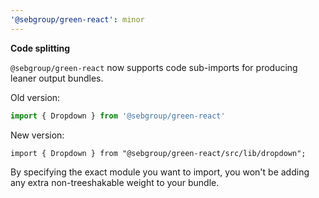 ```yaml
---
'@sebgroup/green-react': minor
---
```


**Code splitting**

`@sebgroup/green-react` now supports code sub-imports for producing leaner output bundles.

Old version:

```js
import { Dropdown } from '@sebgroup/green-react'
```

New version:

```
import { Dropdown } from "@sebgroup/green-react/src/lib/dropdown";
```

By specifying the exact module you want to import, you won't be adding any extra non-treeshakable weight to your bundle.
